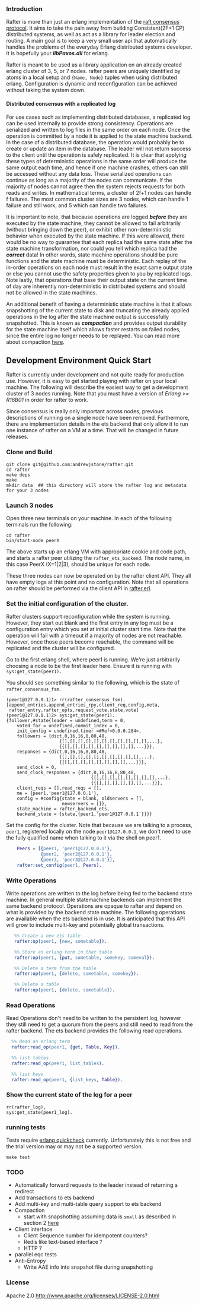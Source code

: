 ### Introduction
Rafter is more than just an erlang implementation of the [raft consensus
protocol](https://ramcloud.stanford.edu/wiki/download/attachments/11370504/raft.pdf).
It aims to take the pain away from building Consistent(2F+1 CP) distributed
systems, as well as act as a library for leader election and routing. A main
goal is to keep a very small user api that automatically handles the problems of
the everyday Erlang distributed systems developer. It is hopefully your
***libPaxos.dll*** for erlang.

Rafter is meant to be used as a library application on an already created erlang
cluster of 3, 5, or 7 nodes. rafter peers are uniquely identified by atoms in a
local setup and ```{Name, Node}``` tuples when using distributed erlang.
Configuration is dynamic and reconfiguration can be achieved without taking the
system down.

#### Distributed consensus with a replicated log 
For use cases such as implementing distributed databases, a replicated log can
be used internally to provide strong consistency. Operations are serialized and
written to log files in the same order on each node. Once the operation is
committed by a node it is applied to the state machine backend. In the case of a
distributed database, the operation would probably be to create or update an
item in the database. The leader will not return success to the client until the
operation is safely replicated. It is clear that applying these types of
deterministic operations in the same order will produce the same output each
time, and hence if one machine crashes, others can still be accessed without any
data loss. These serialized operations can continue as long as a majority of the
nodes can communicate. If the majority of nodes cannot agree then the system
rejects requests for both reads and writes. In mathematical terms, a cluster of
2f+1 nodes can handle f failures. The most common cluster sizes are 3 nodes,
which can handle 1 failure and still work, and 5 which can handle two failures.

It is important to note, that because operations are logged ***before*** they
are executed by the state machine, they cannot be allowed to fail arbitrarily
(without bringing down the peer),
or exhibit other non-deterministic behavior when executed by the state machine.
If this were allowed, there would be no way to guarantee that each replica had
the same state after the state machine transformation, nor could you tell which
replica had the ***correct*** data! In other words, state machine operations
should be pure functions and the state machine must be deterministic. Each
replay of the in-order operations on each node must result in the exact same
output state or else you cannot use the safety properties given to you by
replicated logs. Note lastly, that operations that base their output state on
the current time of day are inherently non-deterministic in distributed systems
and should not be allowed in the state machines.

An additional benefit of having a deterministic state machine is that it allows
snapshotting of the current state to disk and truncating the already applied
operations in the log after the state machine output is successfully
snapshotted. This is known as ***compaction*** and provides output durability
for the state machine itself which allows faster restarts on failed nodes, since
the entire log no longer needs to be replayed. You can read more about compaction
[here](https://ramcloud.stanford.edu/wiki/download/attachments/12386595/compaction.pdf?version=1&modificationDate=1367123151531).

## Development Environment Quick Start
Rafter is currently under development and not quite ready for production use.
However, it is easy to get started playing with rafter on your local machine.
The following will describe the easiest way to get a development cluster of 3
nodes running. Note that you must have a version of *Erlang >= R16B01* in order
for rafter to work.

Since consensus is really only important across nodes, previous
descriptions of running on a single node have been removed. Furthermore, there
are implementation details in the ets backend that only allow it to run one
instance of rafter on a VM at a time. That will be changed in future releases.

### Clone and Build
    git clone git@github.com:andrewjstone/rafter.git
    cd rafter
    make deps
    make
    mkdir data  ## this directory will store the rafter log and metadata for your 3 nodes

### Launch 3 nodes
Open three new terminals on your machine. In each of the following terminals run
the following:

    cd rafter
    bin/start-node peerX
    
The above starts up an erlang VM with appropriate cookie and code path, and
starts a rafter peer utilizing the ``rafter_ets_backend``. The node name, in
this case PeerX (X=1|2|3), should be unique for each node. 

These three nodes can now be operated on by the rafter client API. They all have
empty logs at this point and no configuration. Note that all operations on
rafter should be performed via the client API in
[rafter.erl](https://github.com/andrewjstone/rafter/blob/master/src/rafter.erl).

### Set the initial configuration of the cluster.
Rafter clusters support reconfiguration while the system is running. However,
they start out blank and the first entry in any log must be a configuration
entry which you set at initial cluster start time. Note that the operation will
fail with a timeout if a majority of nodes are not reachable. However, once
those peers become reachable, the command will be replicated and the cluster
will be configured. 

Go to the first erlang shell, where peer1 is running. We're just arbitrarily
choosing a node to be the first leader here. Ensure it is running with
``sys:get_state(peer1).``

You should see something similar to the following, which is the state of
`rafter_consensus_fsm`.

```
(peer1@127.0.0.1)1> rr(rafter_consensus_fsm).
[append_entries,append_entries_rpy,client_req,config,meta,
 rafter_entry,rafter_opts,request_vote,state,vote]
(peer1@127.0.0.1)2> sys:get_state(peer1).
{follower,#state{leader = undefined,term = 0,
    voted_for = undefined,commit_index = 0,
    init_config = undefined,timer =#Ref<0.0.0.284>,
    followers = {dict,0,16,16,8,80,48,
                    {[],[],[],[],[],[],[],[],[],[],[],...},
                    {{[],[],[],[],[],[],[],[],[],...}}},
    responses = {dict,0,16,16,8,80,48,
                    {[],[],[],[],[],[],[],[],[],[],...},
                    {{[],[],[],[],[],[],[],[],...}}},
    send_clock = 0,
    send_clock_responses = {dict,0,16,16,8,80,48,
                                {[],[],[],[],[],[],[],[],...},
                                {{[],[],[],[],[],[],...}}},
    client_reqs = [],read_reqs = [],
    me = {peer1,'peer1@127.0.0.1'},
    config = #config{state = blank, oldservers = [],
                     newservers = []},
    state_machine = rafter_backend_ets,
    backend_state = {state,{peer1,'peer1@127.0.0.1'}}}}
```

Set the config for the cluster. Note that because we are talking to a
process, `peer1`, registered locally on the node `peer1@127.0.0.1`, we
don't need to use the fully qualified name when talking to it via the shell on
peer1.

```erlang
    Peers = [{peer1, 'peer1@127.0.0.1'}, 
             {peer2, 'peer2@127.0.0.1'}, 
             {peer3, 'peer3@127.0.0.1'}],
    rafter:set_config(peer1, Peers).
```

### Write Operations
Write operations are written to the log before being fed to the backend state
machine. In general multiple statemachine backends can implement the same
backend protocol. Operations are opaque to rafter and depend on what is provided
by the backend state machine. The following operations are available when the
ets backend is in use. It is anticipated that this API will grow to include
multi-key and potentially global transactions.

```erlang
   %% Create a new ets table 
   rafter:op(peer1, {new, sometable}).

   %% Store an erlang term in that table
   rafter:op(peer1, {put, sometable, somekey, someval}).

   %% Delete a term from the table
   rafter:op(peer1, {delete, sometable, somekey}).

   %% Delete a table
   rafter:op(peer1, {delete, sometable}).
```

### Read Operations
Read Operations don't need to be written to the persistent log, however they
still need to get a quorum from the peers and still need to read from the rafter
backend. The ets backend provides the following read operations.

```erlang
  %% Read an erlang term
  rafter:read_op(peer1, {get, Table, Key}).

  %% list tables
  rafter:read_op(peer1, list_tables).

  %% list keys
  rafter:read_op(peer1, {list_keys, Table}).
```

### Show the current state of the log for a peer
    
    rr(rafter_log),
    sys:get_state(peer1_log).

### running tests
Tests require [erlang quickcheck](http://quviq-licencer.com/trial.html) currently. Unfortunately this is not free and the trial version may or may not be a supported version.

    make test

### TODO
 * Automatically forward requests to the leader instead of returning a
  redirect
 * Add transactions to ets backend
 * Add multi-key and multi-table query support to ets backend
 * Compaction
   * start with snapshotting assuming data is ```small``` as described in
    section 2 [here](https://ramcloud.stanford.edu/wiki/download/attachments/12386595/compaction.pdf?version=1&modificationDate=1367123151531)
 * Client interface
   * Client Sequence number for idempotent counters? 
   * Redis like text-based interface ?
   * HTTP ?
 * parallel eqc tests
 * Anti-Entropy 
   * Write AAE info into snapshot file during snapshotting

### License

Apache 2.0
http://www.apache.org/licenses/LICENSE-2.0.html
